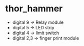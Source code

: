 # thor_hammer
- digital 9 -> Relay module
- digital 5 -> LED strip
- digital 4 -> limit switch
- digital 2,3 -> finger print module
